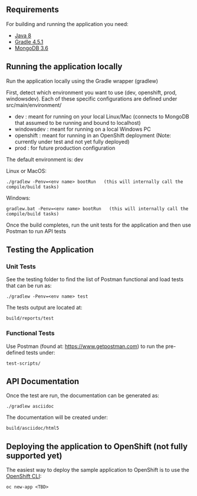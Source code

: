 ## Requirements

For building and running the application you need:

- [Java 8](http://www.oracle.com/technetwork/java/javase/downloads/jdk8-downloads-2133151.html)
- [Gradle 4.5.1](https://gradle.org)
- [MongoDB 3.6](https://www.mongodb.com)

## Running the application locally

Run the application locally using the Gradle wrapper (gradlew)

First, detect which environment you want to use (dev, openshift, prod, windowsdev). Each of these specific configurations are defined under src/main/environment/<env name>

- dev : meant for running on your local Linux/Mac (connects to MongoDB that assumed to be running and bound to localhost)
- windowsdev : meant for running on a local Windows PC
- openshift : meant for running in an OpenShift deployment (Note: currently under test and not yet fully deployed)
- prod : for future production configuration

The default environment is: dev

Linux or MacOS:
```shell
./gradlew -Penv=<env name> bootRun   (this will internally call the compile/build tasks)
```

Windows:
```shell
gradlew.bat -Penv=<env name> bootRun   (this will internally call the compile/build tasks)
```

Once the build completes, run the unit tests for the application and then use Postman to run API tests

## Testing the Application 
### Unit Tests
See the testing folder to find the list of Postman functional and load tests that can be run as:
```shell
./gradlew -Penv=<env name> test
````

The tests output are located at:
```shell
build/reports/test
````
### Functional Tests
Use Postman (found at: https://www.getpostman.com) to run the pre-defined tests under:

```shell
test-scripts/
```

## API Documentation
Once the test are run, the documentation can be generated as:

```shell
./gradlew asciidoc
```

The documentation will be created under:

```shell
build/asciidoc/html5
```

## Deploying the application to OpenShift (not fully supported yet)

The easiest way to deploy the sample application to OpenShift is to use the [OpenShift CLI](https://docs.openshift.org/latest/cli_reference/index.html):

```shell
oc new-app <TBD>
```

